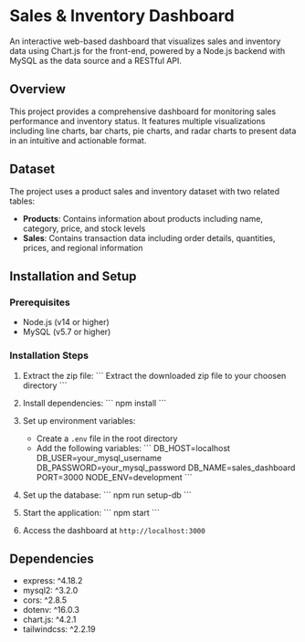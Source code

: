 # Sales & Inventory Dashboard

An interactive web-based dashboard that visualizes sales and inventory data using Chart.js for the front-end, powered by a Node.js backend with MySQL as the data source and a RESTful API.

## Overview

This project provides a comprehensive dashboard for monitoring sales performance and inventory status. It features multiple visualizations including line charts, bar charts, pie charts, and radar charts to present data in an intuitive and actionable format.

## Dataset

The project uses a product sales and inventory dataset with two related tables:
- **Products**: Contains information about products including name, category, price, and stock levels
- **Sales**: Contains transaction data including order details, quantities, prices, and regional information

## Installation and Setup

### Prerequisites

- Node.js (v14 or higher)
- MySQL (v5.7 or higher)

### Installation Steps

1. Extract the zip file:
   \`\`\`
  Extract the downloaded zip file to your choosen directory
   \`\`\`

2. Install dependencies:
   \`\`\`
   npm install
   \`\`\`

3. Set up environment variables:
   - Create a `.env` file in the root directory
   - Add the following variables:
     \`\`\`
     DB_HOST=localhost
     DB_USER=your_mysql_username
     DB_PASSWORD=your_mysql_password
     DB_NAME=sales_dashboard
     PORT=3000
     NODE_ENV=development
     \`\`\`

4. Set up the database:
   \`\`\`
   npm run setup-db
   \`\`\`

5. Start the application:
   \`\`\`
   npm start
   \`\`\`

6. Access the dashboard at `http://localhost:3000`

## Dependencies

- express: ^4.18.2
- mysql2: ^3.2.0
- cors: ^2.8.5
- dotenv: ^16.0.3
- chart.js: ^4.2.1
- tailwindcss: ^2.2.19